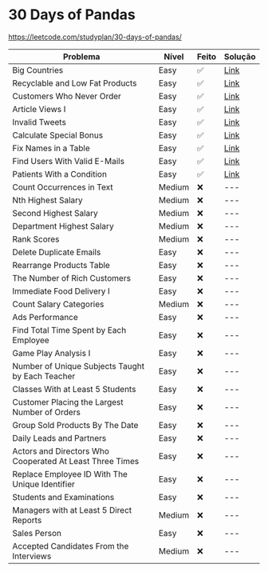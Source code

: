 # 30 Days of Pandas

https://leetcode.com/studyplan/30-days-of-pandas/

| Problema                                                 | Nível  | Feito | Solução |
| -------------------------------------------------------- | ------ | ----- | ------- |
| Big Countries                                            | Easy   | ✅    | [Link](./Solutions/01-big-countries-595.py) |
| Recyclable and Low Fat Products                          | Easy   | ✅    | [Link](./Solutions/02-recyclable-and-low-fat-products-1757.py) |
| Customers Who Never Order                                | Easy   | ✅    | [Link](./Solutions/03-customers-who-never-order-183.py) |
| Article Views I                                          | Easy   | ✅    | [Link](./Solutions/04-article-views-i-1148.py) |
| Invalid Tweets                                           | Easy   | ✅    | [Link](./Solutions/05-invalidi-tweets-1683.py) |
| Calculate Special Bonus                                  | Easy   | ✅    | [Link](./Solutions/06-calculate-special-bonus-1873.py) |
| Fix Names in a Table                                     | Easy   | ✅    | [Link](./Solutions/07-fix-names-in-a-table-1667.py) |
| Find Users With Valid E-Mails                            | Easy   | ✅    | [Link](./Solutions/08-find-users-with-valid-e-mails-1517.py) |
| Patients With a Condition                                | Easy   | ✅    | [Link](./Solutions/09-patients-with-a-condition.py) |
| Count Occurrences in Text                                | Medium | ❌    | ---     |
| Nth Highest Salary                                       | Medium | ❌    | ---     |
| Second Highest Salary                                    | Medium | ❌    | ---     |
| Department Highest Salary                                | Medium | ❌    | ---     |
| Rank Scores                                              | Medium | ❌    | ---     |
| Delete Duplicate Emails                                  | Easy   | ❌    | ---     |
| Rearrange Products Table                                 | Easy   | ❌    | ---     |
| The Number of Rich Customers                             | Easy   | ❌    | ---     |
| Immediate Food Delivery I                                | Easy   | ❌    | ---     |
| Count Salary Categories                                  | Medium | ❌    | ---     |
| Ads Performance                                          | Easy   | ❌    | ---     |
| Find Total Time Spent by Each Employee                   | Easy   | ❌    | ---     |
| Game Play Analysis I                                     | Easy   | ❌    | ---     |
| Number of Unique Subjects Taught by Each Teacher         | Easy   | ❌    | ---     |
| Classes With at Least 5 Students                         | Easy   | ❌    | ---     |
| Customer Placing the Largest Number of Orders            | Easy   | ❌    | ---     |
| Group Sold Products By The Date                          | Easy   | ❌    | ---     |
| Daily Leads and Partners                                 | Easy   | ❌    | ---     |
| Actors and Directors Who Cooperated At Least Three Times | Easy   | ❌    | ---     |
| Replace Employee ID With The Unique Identifier           | Easy   | ❌    | ---     |
| Students and Examinations                                | Easy   | ❌    | ---     |
| Managers with at Least 5 Direct Reports                  | Medium | ❌    | ---     |
| Sales Person                                             | Easy   | ❌    | ---     |
| Accepted Candidates From the Interviews                  | Medium | ❌    | ---     |

